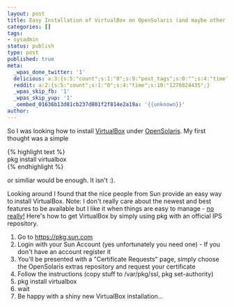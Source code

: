 ```yaml
---
layout: post
title: Easy Installation of VirtualBox on OpenSolaris (and maybe other stuff)
categories: []
tags:
- sysadmin
status: publish
type: post
published: true
meta:
  _wpas_done_twitter: '1'
  delicious: a:3:{s:5:"count";s:1:"0";s:9:"post_tags";s:0:"";s:4:"time";s:10:"1270824424";}
  reddit: a:2:{s:5:"count";s:1:"0";s:4:"time";s:10:"1270824435";}
  _wpas_skip_fb: '1'
  _wpas_skip_yup: '1'
  _oembed_01636b13d81cb237d801f2f814e2a19a: '{{unknown}}'
author: 
---
```

<p>So I was looking how to install <a href="http://www.virtualbox.org/">VirtualBox</a> under <a href="http://www.opensolaris.org">OpenSolaris</a>. My first thought was a simple</p>
<p>{% highlight text %}<br />
pkg install virtualbox<br />
{% endhighlight %}</p>
<p>or similiar would be enough. It isn't :).</p>
<p>Looking around I found that the nice people from Sun provide an easy way to install VirtualBox. Note: I don't really care about the newest and best features to be available but I like it when things are easy to manage - <a href="http://serverhorror.wordpress.com/2009/11/23/running-opensolaris-now-for-better-or-worse-yay/">no really!</a> Here's how to get VirtualBox by simply using pkg with an official IPS repository.</p>
<ol>
<li>Go to <a href="https://pkg.sun.com">https://pkg.sun.com</a></li>
<li>Login with your Sun Account (yes unfortunately you need one) - If you don't have an account register it</li>
<li>You'll be presented with a "Certificate Requests" page, simply choose the OpenSolaris extras repository and request your certificate</li>
<li>Follow the instructions (copy stuff to /var/pkg/ssl, pkg set-authority)</li>
<li>pkg install virtualbox</li>
<li>wait</li>
<li>Be happy with a shiny new VirtualBox installation...</li>
</ol>

